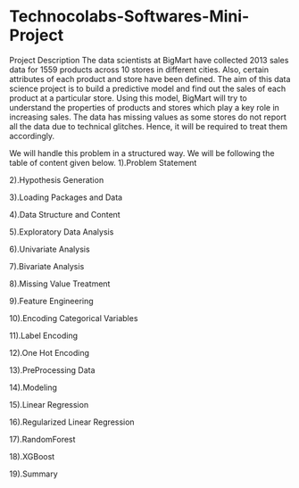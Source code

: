 # Technocolabs-Softwares-Mini-Project
Project Description The data scientists at BigMart have collected 2013 sales data for 1559 products across 10 stores in different cities. Also, certain attributes of each product and store have been defined. The aim of this data science project is to build a predictive model and find out the sales of each product at a particular store. Using this model, BigMart will try to understand the properties of products and stores which play a key role in increasing sales. The data has missing values as some stores do not report all the data due to technical glitches. Hence, it will be required to treat them accordingly.

We will handle this problem in a structured way. We will be following the table of content given below. 1).Problem Statement

2).Hypothesis Generation

3).Loading Packages and Data

4).Data Structure and Content

5).Exploratory Data Analysis

6).Univariate Analysis

7).Bivariate Analysis

8).Missing Value Treatment

9).Feature Engineering

10).Encoding Categorical Variables

11).Label Encoding

12).One Hot Encoding

13).PreProcessing Data

14).Modeling

15).Linear Regression

16).Regularized Linear Regression

17).RandomForest

18).XGBoost

19).Summary
